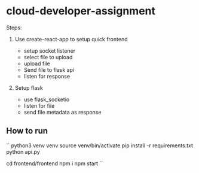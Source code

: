 # cloud-developer-assignment



Steps:
1. Use create-react-app to setup quick frontend
   - setup socket listener
   - select file to upload
   - upload file
   - Send file to flask api
   - listen for response
   
2. Setup flask
   - use flask_socketio
   - listen for file
   - send file metadata as response
## How to run

``
python3 venv venv
source venv/bin/activate
pip install -r requirements.txt
python api.py

cd frontend/frontend
npm i
npm start
``